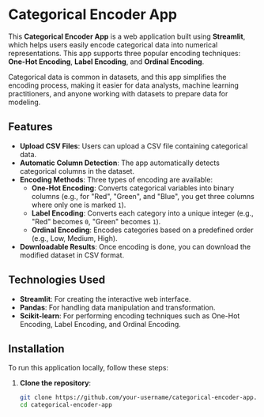# Categorical Encoder App

This **Categorical Encoder App** is a web application built using **Streamlit**, which helps users easily encode categorical data into numerical representations. This app supports three popular encoding techniques: **One-Hot Encoding**, **Label Encoding**, and **Ordinal Encoding**.

Categorical data is common in datasets, and this app simplifies the encoding process, making it easier for data analysts, machine learning practitioners, and anyone working with datasets to prepare data for modeling.

## Features

- **Upload CSV Files**: Users can upload a CSV file containing categorical data.
- **Automatic Column Detection**: The app automatically detects categorical columns in the dataset.
- **Encoding Methods**: Three types of encoding are available:
  - **One-Hot Encoding**: Converts categorical variables into binary columns (e.g., for "Red", "Green", and "Blue", you get three columns where only one is marked `1`).
  - **Label Encoding**: Converts each category into a unique integer (e.g., "Red" becomes `0`, "Green" becomes `1`).
  - **Ordinal Encoding**: Encodes categories based on a predefined order (e.g., Low, Medium, High).
- **Downloadable Results**: Once encoding is done, you can download the modified dataset in CSV format.

## Technologies Used

- **Streamlit**: For creating the interactive web interface.
- **Pandas**: For handling data manipulation and transformation.
- **Scikit-learn**: For performing encoding techniques such as One-Hot Encoding, Label Encoding, and Ordinal Encoding.

## Installation

To run this application locally, follow these steps:

1. **Clone the repository**:

   ```bash
   git clone https://github.com/your-username/categorical-encoder-app.git
   cd categorical-encoder-app
